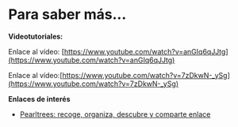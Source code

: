 # Para saber más...

**Videotutoriales:**

Enlace al vídeo: [https://www.youtube.com/watch?v=anGIq6qJJtg](https://www.youtube.com/watch?v=anGIq6qJJtg)

Enlace al vídeo:[https://www.youtube.com/watch?v=7zDkwN-_ySg](https://www.youtube.com/watch?v=7zDkwN-_ySg)

**Enlaces de interés**

*   [Pearltrees: recoge, organiza, descubre y comparte enlace](http://www.enlanubetic.com.es/2012/06/pearltrees-recoge-organiza-descubre-y.html)
